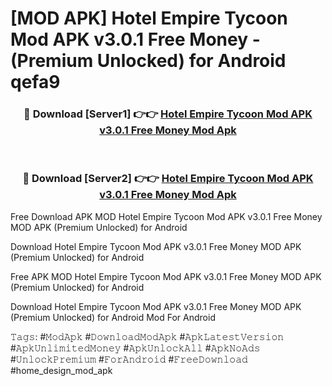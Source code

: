 # [MOD APK] Hotel Empire Tycoon Mod APK v3.0.1 Free Money - (Premium Unlocked) for Android qefa9



<div align="center">
<h3>🔴 Download [Server1] 👉👉 <a href="https://momento.my/?title=Hotel_Empire_Tycoon_Mod_APK_v3.0.1_Free_Money">Hotel Empire Tycoon Mod APK v3.0.1 Free Money Mod Apk</a></h3><br>

<h3>🔴 Download [Server2] 👉👉 <a href="https://momento.my/?title=Hotel_Empire_Tycoon_Mod_APK_v3.0.1_Free_Money">Hotel Empire Tycoon Mod APK v3.0.1 Free Money Mod Apk</a></h3>
</div>



Free Download APK MOD Hotel Empire Tycoon Mod APK v3.0.1 Free Money MOD APK (Premium Unlocked) for Android

Download Hotel Empire Tycoon Mod APK v3.0.1 Free Money MOD APK (Premium Unlocked) for Android

Free APK MOD Hotel Empire Tycoon Mod APK v3.0.1 Free Money MOD APK (Premium Unlocked) for Android

Download Hotel Empire Tycoon Mod APK v3.0.1 Free Money MOD APK (Premium Unlocked) for Android Mod For Android

𝚃𝚊𝚐𝚜: #𝙼𝚘𝚍𝙰𝚙𝚔 #𝙳𝚘𝚠𝚗𝚕𝚘𝚊𝚍𝙼𝚘𝚍𝙰𝚙𝚔 #𝙰𝚙𝚔𝙻𝚊𝚝𝚎𝚜𝚝𝚅𝚎𝚛𝚜𝚒𝚘𝚗 #𝙰𝚙𝚔𝚄𝚗𝚕𝚒𝚖𝚒𝚝𝚎𝚍𝙼𝚘𝚗𝚎𝚢 #𝙰𝚙𝚔𝚄𝚗𝚕𝚘𝚌𝚔𝙰𝚕𝚕 #𝙰𝚙𝚔𝙽𝚘𝙰𝚍𝚜 #𝚄𝚗𝚕𝚘𝚌𝚔𝙿𝚛𝚎𝚖𝚒𝚞𝚖 #𝙵𝚘𝚛𝙰𝚗𝚍𝚛𝚘𝚒𝚍 #𝙵𝚛𝚎𝚎𝙳𝚘𝚠𝚗𝚕𝚘𝚊𝚍 #home_design_mod_apk
